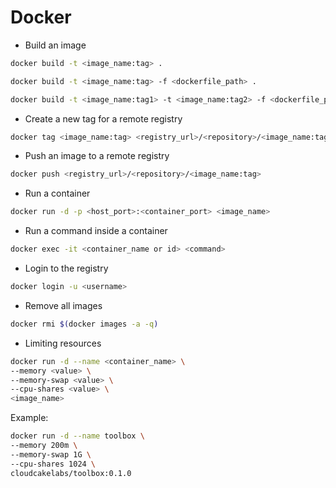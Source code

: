 # Docker

- Build an image

```sh
docker build -t <image_name:tag> .
```

```sh
docker build -t <image_name:tag> -f <dockerfile_path> .
```

```sh
docker build -t <image_name:tag1> -t <image_name:tag2> -f <dockerfile_path> .
```

- Create a new tag for a remote registry

```sh
docker tag <image_name:tag> <registry_url>/<repository>/<image_name:tag>
```

- Push an image to a remote registry

```sh
docker push <registry_url>/<repository>/<image_name:tag>
```

- Run a container

```sh
docker run -d -p <host_port>:<container_port> <image_name>
```

- Run a command inside a container

```sh
docker exec -it <container_name or id> <command>
```

- Login to the registry

```sh
docker login -u <username>
```

- Remove all images

```sh
docker rmi $(docker images -a -q)
```

- Limiting resources

```sh
docker run -d --name <container_name> \
--memory <value> \
--memory-swap <value> \
--cpu-shares <value> \
<image_name>
```

Example:

```sh
docker run -d --name toolbox \
--memory 200m \
--memory-swap 1G \
--cpu-shares 1024 \
cloudcakelabs/toolbox:0.1.0
```
